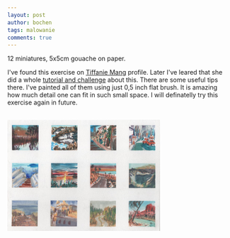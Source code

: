 ```yaml
---
layout: post
author: bochen
tags: malowanie
comments: true
---
```

12 miniatures, 5x5cm gouache on paper.  


I've found this exercise on [Tiffanie Mang](https://www.instagram.com/tiffaniemangart/) profile. Later I've leared that she did a whole [tutorial and challenge](https://www.proko.com/lesson/painting-landscape-thumbnails-step-by-step/discussions) about this. There are some useful tips there. I've painted all of them using just 0,5 inch flat brush. It is amazing how much detail one can fit in such small space. I will definatelly try this exercise again in future.

<br />
<a href="/media/large/067.jpg"><img src="/media/small/067.jpg" alt="after" height="250"/></a>

